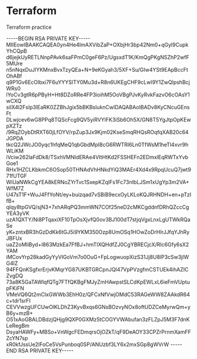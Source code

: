 # Terraform
Terraform practice

-----BEGIN RSA PRIVATE KEY-----
MIIEowIBAAKCAQEA0yn4He4ImAXVibZaP+OXbjHr3bp42Nm0+qGyl9CupkYhCQpB
d6jejkUyRETLNnpPAvk6saFPmC0geF6Pz/UgsxdT1K/KmQgPKgNSZhP2wfF5MUre
n5nNqxDuJlYKMnxBvxTzyQEa+N+9eKGyah3/5XF+Su/GIw4YSt9EApBccFtOhABf
q9P1Gv6EcOlbxi7F6uYYYSlTY0Mu3d+R8n6UKEgCHF9cLwI9Y1ZwQlpshBcjWRs0
lYoCv3gtR6pPByH+Ht8DZoRRe4FP3ioihM5OoVBgPJvKyRvkFazvO6cOAsY1wCXQ
siIX4l2FsIp3lEaRK0ZZBhJgix5bBKBsluknCwIDAQABAoIBADv8KyCNcuGEnsFt
DLwjcev6wG8PPq8TQScFcg9QV5yiRVYlFK3iSb6Oh5X/GN8T5YgJtpOpKEwpXZTz
/9RqZOybDtRXT60jLfOYV/rpZup3Jx9Kjm02KseSmqRHQsROqfqXAB20c64JGPDA
tkcQ2JWcJO0yqc1hfqMeQ1qbGbdMpI8cG6RWTRI6Ln0TfWsM1heTl4xvr9hWLiKM
iVciw262laFdDk8/TSxhVMNIdERAe4VItHtKd2FSSHEFn2EDmxlEqRWTxYvbGoe1
RHx1HZCLKbkmC6OSop50THNAdVhHNkdYiQ3MAEr4Xd4x9RpqUcuQ7jwt971fUTGF
WiUaNWkCgYEA8kERNoZYrTvc1SxepKZqlFs1Fc73nIbLJSm1xUgYp3m2VA+WfM7Z
U47sT1F+WuJ4FfYoNt/ey+buizqad7vSBiB9ecxOyLKLoKQJRHNDH+en+pTzIfB+
qlqy8tpGVQ/sjN3+7xhARqPQ3mmWN7COf25neD2cMKCgddnfDRhQZccCgYEA3yVK
uzA1QXTY/Ni8PTqaxiXF10TpOsXjvfQ0ov3BJ100dT7stjqVgxLnxLgUTWkRQaSe
yK+zntxBR3hGzDdKk6tGJ5i9YKM350Ozp8UmOSq1HOwZoDrHIrJJfqYJhRyJBFUx
uaZ2oMliByd+l863MzkEa7FfBJ+hmTIXQHdfZJ0CgYBRECjcX/RIc6Gfy6sX2YAM
iMCovYrp28kadGyYyVlGoVm7o0OuG+FpLogwuopXizS31Jj8U8lP3cSw3jlWG4lZ
94FFQnKSgfxrErjvKMqrYG87UKBTGRCpnJQI47VpPVzgfmCSTUEk4ihAZICZvgDQ
73a8K5GaTAWlqfQTg7FTfQKBgFMJyZmHAwpstSLCdKpEWLxL6ieFmVUptupFKiFN
VMeVQ6Qt2mClxGWWb3EhH0z/QFCxNfVwjOMdC53RAGeWW8ZAAkdR64c+tdr1srFI
CEVVwzgUFCUwOlKLDhZ3KyvBxqs6GNsBOzvyNOx8oftUDZCeMyrwQm+yB6y+mzB+
O51xAoGBALDBdzjQHjg9QXP0GXMz5tCOGYVWAbufan3zFLZpJ5M3F7dnKLeRegBm
DsyaHAWFy+MBSo+VnWgcFEDmqrsOjOZkT/qF9DeAOY33CPZrPrnmXamFFZcYN7sp
xR0kfJssUe2lFoCe5VsPunboq0SP/ANUzbf3LY6x2mxSGp8gWVrW
-----END RSA PRIVATE KEY-----
